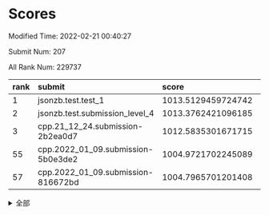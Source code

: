 # Scores

Modified Time: 2022-02-21 00:40:27

Submit Num: 207

All Rank Num: 229737

| rank |               submit               |       score        |       sigma        | pk_num |
| :--- | :--------------------------------- | :----------------- | :----------------- | :----- |
| 1    | jsonzb.test.test_1                 | 1013.5129459724742 | 0.7994016719863535 | 4444   |
| 2    | jsonzb.test.submission_level_4     | 1013.3762421096185 | 0.8401571142434295 | 4441   |
| 3    | cpp.21_12_24.submission-2b2ea0d7   | 1012.5835301671715 | 0.7958894993950906 | 4443   |
| 55   | cpp.2022_01_09.submission-5b0e3de2 | 1004.9721702245089 | 0.7186757641353893 | 4439   |
| 57   | cpp.2022_01_09.submission-816672bd | 1004.7965701201408 | 0.7207214461079152 | 4442   |


<details>
<summary>全部</summary>

| rank |                 submit                 |       score        |       sigma        | pk_num |
| :--- | :------------------------------------- | :----------------- | :----------------- | :----- |
| 1    | jsonzb.test.test_1                     | 1013.5129459724742 | 0.7994016719863535 | 4444   |
| 2    | jsonzb.test.submission_level_4         | 1013.3762421096185 | 0.8401571142434295 | 4441   |
| 3    | cpp.21_12_24.submission-2b2ea0d7       | 1012.5835301671715 | 0.7958894993950906 | 4443   |
| 4    | gobigger.level_3.submission_level_3_31 | 1011.3637905831796 | 0.7336019819896203 | 4441   |
| 5    | gobigger.level_3.submission_level_3_44 | 1011.228965210098  | 0.7724270902495641 | 4441   |
| 6    | gobigger.level_3.submission_level_3_8  | 1011.2100751666839 | 0.7560428616487763 | 4436   |
| 7    | gobigger.level_3.submission_level_3_29 | 1011.0997440949179 | 0.7723110935964366 | 4442   |
| 8    | gobigger.level_3.submission_level_3_1  | 1011.0941899636944 | 0.7568828589954935 | 4437   |
| 9    | gobigger.level_3.submission_level_3_28 | 1011.0865125889358 | 0.7619509035238551 | 4444   |
| 10   | gobigger.level_3.submission_level_3_41 | 1011.0733453931754 | 0.7553174790845937 | 4438   |
| 11   | gobigger.level_3.submission_level_3_0  | 1010.874876259873  | 0.7959430291988427 | 4435   |
| 12   | gobigger.level_3.submission_level_3_40 | 1010.8696028258342 | 0.7599086637394084 | 4442   |
| 13   | gobigger.level_3.submission_level_3_39 | 1010.794286468102  | 0.7505428067425434 | 4442   |
| 14   | gobigger.level_3.submission_level_3_22 | 1010.5227151675801 | 0.757686164193727  | 4441   |
| 15   | gobigger.level_3.submission_level_3_4  | 1010.5015605062127 | 0.7482580863219533 | 4434   |
| 16   | gobigger.level_3.submission_level_3_26 | 1010.4761243944247 | 0.7524020735170182 | 4441   |
| 17   | gobigger.level_3.submission_level_3_14 | 1010.441215361061  | 0.7854244206497563 | 4444   |
| 18   | gobigger.level_3.submission_level_3_9  | 1010.3804413633508 | 0.7496773866627612 | 4441   |
| 19   | gobigger.level_3.submission_level_3_43 | 1010.2992751062309 | 0.7886536271305101 | 4436   |
| 20   | gobigger.level_3.submission_level_3_2  | 1010.293823006303  | 0.7595916388211096 | 4438   |
| 21   | gobigger.level_3.submission_level_3_18 | 1010.2729240168276 | 0.759312733503164  | 4445   |
| 22   | gobigger.level_3.submission_level_3_48 | 1010.2701751511269 | 0.7830187875284221 | 4440   |
| 23   | gobigger.level_3.submission_level_3_35 | 1010.177893641076  | 0.7890924300448761 | 4439   |
| 24   | gobigger.level_3.submission_level_3_17 | 1010.1720905662329 | 0.7347060678036496 | 4440   |
| 25   | gobigger.level_3.submission_level_3_19 | 1010.1317754001882 | 0.7831614679082527 | 4442   |
| 26   | gobigger.level_3.submission_level_3_37 | 1010.0761311703966 | 0.7628051708217458 | 4434   |
| 27   | gobigger.level_3.submission_level_3_5  | 1010.0741295691972 | 0.7629027517361047 | 4437   |
| 28   | gobigger.level_3.submission_level_3_46 | 1010.0576035736938 | 0.7783477097220424 | 4437   |
| 29   | gobigger.level_3.submission_level_3_33 | 1010.0088937673046 | 0.7449709196673912 | 4442   |
| 30   | gobigger.level_3.submission_level_3_15 | 1009.9853823608124 | 0.7659847282512462 | 4441   |
| 31   | gobigger.level_3.submission_level_3_36 | 1009.983898279826  | 0.7727686756445822 | 4442   |
| 32   | gobigger.level_3.submission_level_3_16 | 1009.9534484274517 | 0.7460542308439089 | 4443   |
| 33   | gobigger.level_3.submission_level_3_42 | 1009.9499593686469 | 0.7640385610808085 | 4444   |
| 34   | gobigger.level_3.submission_level_3_30 | 1009.9451017076268 | 0.7702364013558762 | 4437   |
| 35   | gobigger.level_3.submission_level_3_27 | 1009.8863009963293 | 0.7471459717787954 | 4441   |
| 36   | gobigger.level_3.submission_level_3_3  | 1009.7781330583728 | 0.7582565796561493 | 4440   |
| 37   | gobigger.level_3.submission_level_3_32 | 1009.6069794870854 | 0.7555084238327459 | 4438   |
| 38   | gobigger.level_3.submission_level_3_49 | 1009.4201847846974 | 0.7666406327541354 | 4442   |
| 39   | gobigger.level_3.submission_level_3_11 | 1009.3868013820197 | 0.7515552239149963 | 4439   |
| 40   | gobigger.level_3.submission_level_3_6  | 1009.3809870434804 | 0.740983946802566  | 4435   |
| 41   | gobigger.level_3.submission_level_3_13 | 1009.3709950909406 | 0.7401861122891883 | 4435   |
| 42   | gobigger.level_3.submission_level_3_24 | 1009.3090616367417 | 0.7410418362417706 | 4440   |
| 43   | gobigger.level_3.submission_level_3_25 | 1009.2975981394962 | 0.7418699327903204 | 4436   |
| 44   | gobigger.level_3.submission_level_3_20 | 1009.2026208626359 | 0.7474804338815452 | 4440   |
| 45   | gobigger.level_3.submission_level_3_10 | 1009.1831355318452 | 0.7468086046809309 | 4438   |
| 46   | gobigger.level_3.submission_level_3_21 | 1009.1689897651121 | 0.7448619141625712 | 4435   |
| 47   | gobigger.level_3.submission_level_3_34 | 1009.1446836028389 | 0.7524457737373169 | 4435   |
| 48   | gobigger.level_3.submission_level_3_47 | 1009.0887865687583 | 0.7486132468044513 | 4439   |
| 49   | gobigger.level_3.submission_level_3_12 | 1009.0300888107435 | 0.7628642502695998 | 4441   |
| 50   | gobigger.level_3.submission_level_3_38 | 1009.023146598567  | 0.7335462228631828 | 4443   |
| 51   | gobigger.level_3.submission_level_3_45 | 1008.5983308217403 | 0.7562919560983954 | 4437   |
| 52   | gobigger.level_3.submission_level_3_23 | 1008.2914411378955 | 0.7468816445222746 | 4440   |
| 53   | gobigger.level_3.submission_level_3_7  | 1007.874401699681  | 0.7422687119402316 | 4440   |
| 54   | gobigger.level_1.submission_level_1_47 | 1005.4520323899885 | 0.7198087498693148 | 4438   |
| 55   | cpp.2022_01_09.submission-5b0e3de2     | 1004.9721702245089 | 0.7186757641353893 | 4439   |
| 56   | gobigger.level_1.submission_level_1_41 | 1004.837597155232  | 0.7101881471515659 | 4438   |
| 57   | cpp.2022_01_09.submission-816672bd     | 1004.7965701201408 | 0.7207214461079152 | 4442   |
| 58   | gobigger.level_1.submission_level_1_2  | 1004.5558274185107 | 0.7225707036269607 | 4444   |
| 59   | gobigger.level_1.submission_level_1_4  | 1004.533148312065  | 0.7160963439649443 | 4444   |
| 60   | gobigger.level_1.submission_level_1_45 | 1004.358561637172  | 0.7024837056653216 | 4442   |
| 61   | gobigger.level_1.submission_level_1_14 | 1004.250208928572  | 0.7257889078910897 | 4438   |
| 62   | gobigger.level_1.submission_level_1_11 | 1003.957414224222  | 0.7133239130310337 | 4443   |
| 63   | gobigger.level_1.submission_level_1_13 | 1003.7975940467966 | 0.7155037442698553 | 4444   |
| 64   | gobigger.level_1.submission_level_1_23 | 1003.7508350101795 | 0.7141733204427887 | 4440   |
| 65   | gobigger.level_1.submission_level_1_1  | 1003.7171680444413 | 0.7169895431435949 | 4443   |
| 66   | gobigger.level_1.submission_level_1_38 | 1003.6604790223276 | 0.7211653421066484 | 4436   |
| 67   | gobigger.level_1.submission_level_1_43 | 1003.6435767289438 | 0.7168626790839725 | 4440   |
| 68   | gobigger.level_1.submission_level_1_16 | 1003.6405024729756 | 0.7152178367645249 | 4441   |
| 69   | gobigger.level_1.submission_level_1_40 | 1003.6285173654918 | 0.7165751273152371 | 4432   |
| 70   | gobigger.level_1.submission_level_1_31 | 1003.5343001242699 | 0.7202828439182576 | 4441   |
| 71   | gobigger.level_1.submission_level_1_6  | 1003.5118341509989 | 0.7233671762749053 | 4440   |
| 72   | gobigger.level_1.submission_level_1_44 | 1003.495749658487  | 0.7133252872721548 | 4442   |
| 73   | gobigger.level_1.submission_level_1_20 | 1003.4027636080151 | 0.7177157670523271 | 4437   |
| 74   | gobigger.level_1.submission_level_1_32 | 1003.3853075811265 | 0.7131289544975449 | 4437   |
| 75   | gobigger.level_1.submission_level_1_18 | 1003.3781667238404 | 0.7241005406140752 | 4439   |
| 76   | gobigger.level_1.submission_level_1_0  | 1003.3141709094781 | 0.7154918775825473 | 4436   |
| 77   | gobigger.level_1.submission_level_1_42 | 1003.2809831558023 | 0.7139929367972905 | 4444   |
| 78   | gobigger.level_1.submission_level_1_37 | 1003.2803927987518 | 0.7156964951269073 | 4437   |
| 79   | gobigger.level_1.submission_level_1_27 | 1003.2634754413369 | 0.720758635002693  | 4437   |
| 80   | gobigger.level_1.submission_level_1_5  | 1003.2584717935232 | 0.7165529011095297 | 4436   |
| 81   | gobigger.level_1.submission_level_1_10 | 1003.2154568612997 | 0.7198695057854593 | 4441   |
| 82   | gobigger.level_1.submission_level_1_8  | 1003.1761385342145 | 0.7240951720656001 | 4438   |
| 83   | gobigger.level_1.submission_level_1_26 | 1003.1718158636745 | 0.7202357989745106 | 4442   |
| 84   | gobigger.level_1.submission_level_1_36 | 1003.1632189621225 | 0.7248884973634097 | 4442   |
| 85   | gobigger.level_1.submission_level_1_46 | 1003.1183904639162 | 0.7179683225155498 | 4438   |
| 86   | gobigger.level_1.submission_level_1_7  | 1003.1045082327469 | 0.7202999054201019 | 4435   |
| 87   | gobigger.level_1.submission_level_1_17 | 1003.0313698271012 | 0.713021962970864  | 4439   |
| 88   | gobigger.level_1.submission_level_1_15 | 1003.0210078121344 | 0.7072908903961842 | 4438   |
| 89   | gobigger.level_1.submission_level_1_3  | 1002.9318455659898 | 0.7052925904149804 | 4443   |
| 90   | gobigger.level_1.submission_level_1_49 | 1002.9274222915858 | 0.7134524125921895 | 4442   |
| 91   | gobigger.level_1.submission_level_1_21 | 1002.9189182674553 | 0.7028619117166729 | 4440   |
| 92   | gobigger.level_1.submission_level_1_19 | 1002.8480916456951 | 0.7095293713634613 | 4443   |
| 93   | gobigger.level_1.submission_level_1_24 | 1002.8004195166988 | 0.7241879017538507 | 4438   |
| 94   | gobigger.level_1.submission_level_1_35 | 1002.6522792606704 | 0.7123207314142546 | 4436   |
| 95   | gobigger.level_1.submission_level_1_25 | 1002.551850593688  | 0.7122271704238773 | 4443   |
| 96   | gobigger.level_1.submission_level_1_22 | 1002.508727195603  | 0.7141731844403331 | 4445   |
| 97   | gobigger.level_1.submission_level_1_48 | 1002.4794785204123 | 0.7141606518012511 | 4439   |
| 98   | gobigger.level_1.submission_level_1_34 | 1002.4782932688937 | 0.70194626786066   | 4438   |
| 99   | gobigger.level_1.submission_level_1_12 | 1002.4486672962112 | 0.7116367030053922 | 4442   |
| 100  | gobigger.level_1.submission_level_1_9  | 1002.3584749412978 | 0.7125781213447323 | 4438   |
| 101  | gobigger.level_1.submission_level_1_39 | 1002.2344432714641 | 0.7092632513304554 | 4439   |
| 102  | gobigger.level_1.submission_level_1_29 | 1002.1733949509673 | 0.7110516711386156 | 4438   |
| 103  | gobigger.level_1.submission_level_1_33 | 1002.0004087257336 | 0.7071583402216117 | 4440   |
| 104  | gobigger.level_1.submission_level_1_30 | 1001.8859536584087 | 0.712258506724907  | 4436   |
| 105  | gobigger.level_1.submission_level_1_28 | 1001.3775177991616 | 0.7114293451265697 | 4437   |
| 106  | gobigger.random.submission_random_1    | 997.5060843697664  | 0.7158928504490277 | 4439   |
| 107  | gobigger.random.submission_random_10   | 997.330056605945   | 0.6922261406545133 | 4435   |
| 108  | gobigger.random.submission_random_30   | 997.1975038232175  | 0.7206106807472574 | 4436   |
| 109  | gobigger.random.submission_random_28   | 996.8360069552873  | 0.715891930970505  | 4441   |
| 110  | gobigger.random.submission_random_12   | 996.7643884003962  | 0.7166914611620365 | 4439   |
| 111  | gobigger.random.submission_random_5    | 996.6467990272023  | 0.7112051782182617 | 4441   |
| 112  | gobigger.random.submission_random_8    | 996.5631667866145  | 0.7179309717218999 | 4443   |
| 113  | gobigger.random.submission_random_42   | 996.4883148077392  | 0.7071692617004212 | 4436   |
| 114  | gobigger.random.submission_random_36   | 996.4740710879533  | 0.7049410211826115 | 4443   |
| 115  | gobigger.random.submission_random_11   | 996.4602422844263  | 0.713031691995849  | 4436   |
| 116  | gobigger.random.submission_random_43   | 996.4366489361341  | 0.7187456858286769 | 4436   |
| 117  | gobigger.random.submission_random_17   | 996.4299313083976  | 0.7097975006721612 | 4437   |
| 118  | gobigger.random.submission_random_18   | 996.3259003693029  | 0.7070885627845465 | 4441   |
| 119  | gobigger.random.submission_random_29   | 996.3097329616785  | 0.6996861733164832 | 4437   |
| 120  | gobigger.random.submission_random_6    | 996.2925089948388  | 0.7274824424493401 | 4442   |
| 121  | gobigger.random.submission_random_9    | 996.2092893265108  | 0.7143168978414391 | 4438   |
| 122  | gobigger.random.submission_random_31   | 996.0569862010559  | 0.7064107561804832 | 4439   |
| 123  | gobigger.random.submission_random_21   | 996.0525668437871  | 0.7160452897419419 | 4440   |
| 124  | gobigger.random.submission_random_49   | 995.9894038620721  | 0.7127028913031992 | 4438   |
| 125  | gobigger.random.submission_random_2    | 995.9831856190937  | 0.702057049029305  | 4443   |
| 126  | gobigger.random.submission_random_27   | 995.9372578049323  | 0.713912240466565  | 4441   |
| 127  | gobigger.random.submission_random_22   | 995.9141252716722  | 0.7201065157815397 | 4437   |
| 128  | gobigger.random.submission_random_15   | 995.8850223464106  | 0.7033593618136612 | 4440   |
| 129  | gobigger.random.submission_random_38   | 995.8703630598767  | 0.7087135635743809 | 4435   |
| 130  | gobigger.random.submission_random_19   | 995.8515564555446  | 0.705810301840579  | 4438   |
| 131  | gobigger.random.submission_random_46   | 995.8356239164547  | 0.7165526535946113 | 4437   |
| 132  | gobigger.random.submission_random_33   | 995.7100518923689  | 0.7127610781409107 | 4435   |
| 133  | gobigger.random.submission_random_24   | 995.7009510523962  | 0.7169716569763053 | 4437   |
| 134  | gobigger.random.submission_random_0    | 995.5678514113364  | 0.6998280310062202 | 4444   |
| 135  | gobigger.random.submission_random_44   | 995.5589914373204  | 0.721933428314868  | 4439   |
| 136  | gobigger.random.submission_random_14   | 995.5152729129007  | 0.7000531088508596 | 4436   |
| 137  | gobigger.random.submission_random_26   | 995.5145588600479  | 0.7068749495660811 | 4439   |
| 138  | gobigger.random.submission_random_13   | 995.4924741736737  | 0.7036536522241048 | 4440   |
| 139  | gobigger.random.submission_random_25   | 995.4911285129881  | 0.706386288276768  | 4442   |
| 140  | gobigger.random.submission_random_23   | 995.4876617101946  | 0.7202625296743838 | 4439   |
| 141  | gobigger.random.submission_random_45   | 995.4726888986219  | 0.7129316915779738 | 4443   |
| 142  | gobigger.random.submission_random_32   | 995.4475648594224  | 0.7296201332723377 | 4436   |
| 143  | gobigger.random.submission_random_3    | 995.4292497680678  | 0.7080310035362652 | 4442   |
| 144  | gobigger.random.submission_random_34   | 995.4065147799711  | 0.6984178790499066 | 4442   |
| 145  | gobigger.random.submission_random_39   | 995.3627279451941  | 0.7237319992885424 | 4439   |
| 146  | gobigger.random.submission_random_20   | 995.3422486269177  | 0.7244977309149495 | 4442   |
| 147  | gobigger.random.submission_random_40   | 995.3306949905286  | 0.722066486186054  | 4438   |
| 148  | gobigger.random.submission_random_47   | 995.2884104117827  | 0.7032494886967735 | 4445   |
| 149  | gobigger.random.submission_random_7    | 995.2704466020288  | 0.705213356373584  | 4436   |
| 150  | gobigger.random.submission_random_16   | 995.217467598045   | 0.7103837825646103 | 4436   |
| 151  | gobigger.random.submission_random_41   | 995.1820152333714  | 0.7418588143860977 | 4441   |
| 152  | gobigger.random.submission_random_37   | 995.1350488888652  | 0.7282192128502766 | 4443   |
| 153  | gobigger.random.submission_random_4    | 994.8731927563954  | 0.7308557809893215 | 4433   |
| 154  | gobigger.random.submission_random_35   | 994.8617590954726  | 0.7214775410507678 | 4438   |
| 155  | gobigger.random.submission_random_48   | 994.5798232447574  | 0.706659116344439  | 4440   |
| 156  | gobigger.level_2.submission_level_2_16 | 993.8745027228748  | 0.7333932013456997 | 4442   |
| 157  | gobigger.level_2.submission_level_2_30 | 993.6450294323017  | 0.7290894777215994 | 4443   |
| 158  | gobigger.level_2.submission_level_2_22 | 993.6189294544242  | 0.7317057469940932 | 4441   |
| 159  | gobigger.level_2.submission_level_2_10 | 993.5784656348801  | 0.7495789150089494 | 4441   |
| 160  | gobigger.level_2.submission_level_2_38 | 993.3507616831846  | 0.7437773135751968 | 4439   |
| 161  | gobigger.level_2.submission_level_2_48 | 993.1605949148327  | 0.7450890949274053 | 4438   |
| 162  | gobigger.level_2.submission_level_2_42 | 993.1205578797574  | 0.7279290630637077 | 4437   |
| 163  | gobigger.level_2.submission_level_2_33 | 993.0751888863696  | 0.7414223211417916 | 4440   |
| 164  | gobigger.level_2.submission_level_2_2  | 993.0509736848194  | 0.7297282451279805 | 4437   |
| 165  | gobigger.level_2.submission_level_2_15 | 993.0393219149911  | 0.7333432703980555 | 4436   |
| 166  | gobigger.level_2.submission_level_2_47 | 992.9760231861586  | 0.755634020429768  | 4437   |
| 167  | gobigger.level_2.submission_level_2_21 | 992.9635481255052  | 0.7256339155238855 | 4439   |
| 168  | gobigger.level_2.submission_level_2_7  | 992.9325557941027  | 0.7519373930135306 | 4437   |
| 169  | gobigger.level_2.submission_level_2_6  | 992.9076328956008  | 0.7375705472056087 | 4441   |
| 170  | gobigger.level_2.submission_level_2_13 | 992.9035958771576  | 0.7179208927718314 | 4440   |
| 171  | gobigger.level_2.submission_level_2_5  | 992.8744669842793  | 0.7305210320411576 | 4442   |
| 172  | gobigger.level_2.submission_level_2_34 | 992.7978357878629  | 0.7384150101999569 | 4439   |
| 173  | gobigger.level_2.submission_level_2_8  | 992.4731788332153  | 0.7204670197094866 | 4441   |
| 174  | gobigger.level_2.submission_level_2_1  | 992.469425404629   | 0.741552814218043  | 4444   |
| 175  | gobigger.level_2.submission_level_2_19 | 992.4505623864088  | 0.7297784889729404 | 4436   |
| 176  | gobigger.level_2.submission_level_2_46 | 992.4326854394109  | 0.7558604096142341 | 4439   |
| 177  | gobigger.level_2.submission_level_2_40 | 992.4206417281254  | 0.7395132796215753 | 4442   |
| 178  | gobigger.level_2.submission_level_2_28 | 992.2904140257559  | 0.7270188882615474 | 4440   |
| 179  | gobigger.level_2.submission_level_2_29 | 992.2699168250895  | 0.7376140821652991 | 4442   |
| 180  | gobigger.level_2.submission_level_2_18 | 992.2684134417814  | 0.7526884205720556 | 4439   |
| 181  | gobigger.level_2.submission_level_2_20 | 992.2362301723186  | 0.728725462214536  | 4438   |
| 182  | gobigger.level_2.submission_level_2_25 | 992.2182876489577  | 0.7303496125093342 | 4435   |
| 183  | gobigger.level_2.submission_level_2_4  | 992.1277663711116  | 0.735242200344167  | 4440   |
| 184  | gobigger.level_2.submission_level_2_36 | 991.9605798935677  | 0.7604486505940272 | 4441   |
| 185  | gobigger.level_2.submission_level_2_32 | 991.9563923648514  | 0.745782635212486  | 4437   |
| 186  | gobigger.level_2.submission_level_2_23 | 991.8714563225936  | 0.7575976811071948 | 4441   |
| 187  | gobigger.level_2.submission_level_2_0  | 991.759937651061   | 0.7654807982929925 | 4431   |
| 188  | gobigger.level_2.submission_level_2_41 | 991.7111248558856  | 0.7486155321103019 | 4434   |
| 189  | gobigger.level_2.submission_level_2_9  | 991.7025405603106  | 0.7531025507777848 | 4435   |
| 190  | gobigger.level_2.submission_level_2_12 | 991.6640120291963  | 0.7510576933631363 | 4439   |
| 191  | gobigger.level_2.submission_level_2_37 | 991.6105454422957  | 0.7483230206469842 | 4437   |
| 192  | gobigger.level_2.submission_level_2_31 | 991.5816623342671  | 0.7561368417179977 | 4437   |
| 193  | gobigger.level_2.submission_level_2_14 | 991.5627432242288  | 0.7450011902809553 | 4437   |
| 194  | gobigger.level_2.submission_level_2_11 | 991.5579720071161  | 0.7440141927840512 | 4440   |
| 195  | gobigger.level_2.submission_level_2_3  | 991.3926061288208  | 0.7469509489843988 | 4438   |
| 196  | gobigger.level_2.submission_level_2_26 | 991.364404690706   | 0.7344481072262353 | 4443   |
| 197  | gobigger.level_2.submission_level_2_45 | 991.35741516432    | 0.7446737184349056 | 4439   |
| 198  | gobigger.level_2.submission_level_2_43 | 991.2888259980751  | 0.7448218306707751 | 4438   |
| 199  | gobigger.level_2.submission_level_2_39 | 991.1863099732473  | 0.7663086523535881 | 4439   |
| 200  | gobigger.level_2.submission_level_2_24 | 991.1063070391159  | 0.7562110253012301 | 4441   |
| 201  | gobigger.level_2.submission_level_2_44 | 991.0835002341188  | 0.7584760421158925 | 4445   |
| 202  | gobigger.level_2.submission_level_2_17 | 990.7314919435261  | 0.7847370712835215 | 4442   |
| 203  | gobigger.level_2.submission_level_2_27 | 990.7157989212012  | 0.7654219599825512 | 4442   |
| 204  | gobigger.level_2.submission_level_2_35 | 990.6552374154167  | 0.7749308826814113 | 4440   |
| 205  | gobigger.level_2.submission_level_2_49 | 989.963086237191   | 0.7509199574656377 | 4442   |
| 206  | gobigger.none.submission_none_1        | 978.3013332907896  | 1.2549405003116574 | 4439   |
| 207  | gobigger.none.submission_none_0        | 976.5424708070448  | 1.400648761378854  | 4438   |

</details>
